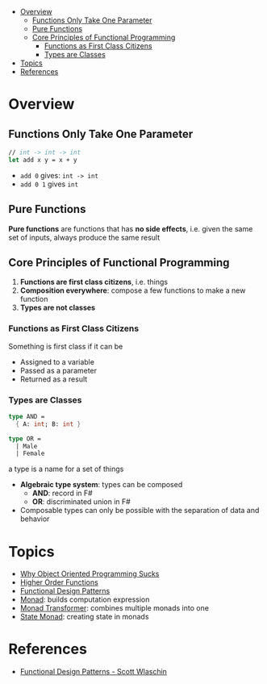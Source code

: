 - [Overview](#overview)
  - [Functions Only Take One Parameter](#functions-only-take-one-parameter)
  - [Pure Functions](#pure-functions)
  - [Core Principles of Functional Programming](#core-principles-of-functional-programming)
    - [Functions as First Class Citizens](#functions-as-first-class-citizens)
    - [Types are Classes](#types-are-classes)
- [Topics](#topics)
- [References](#references)

# Overview

## Functions Only Take One Parameter

```fs
// int -> int -> int
let add x y = x + y
```

- `add 0` gives: `int -> int`
- `add 0 1` gives `int`

## Pure Functions

**Pure functions** are functions that has **no side effects**, i.e. given the
same set of inputs, always produce the same result

## Core Principles of Functional Programming

1. **Functions are first class citizens**, i.e. things
2. **Composition everywhere**: compose a few functions to make a new function
3. **Types are not classes**

### Functions as First Class Citizens

Something is first class if it can be

- Assigned to a variable
- Passed as a parameter
- Returned as a result

### Types are Classes

```fs
type AND =
  { A: int; B: int }

type OR =
  | Male
  | Female
```

a type is a name for a set of things

- **Algebraic type system**: types can be composed
  - **AND**: record in F#
  - **OR**: discriminated union in F#
- Composable types can only be possible with the separation of data and behavior

# Topics

- [Why Object Oriented Programming Sucks](OOSucks.md)
- [Higher Order Functions](HighOrderFunction.md)
- [Functional Design Patterns](Patterns.ipynb)
- [Monad](Monad.ipynb): builds computation expression
- [Monad Transformer](MonadTransformer.ipynb): combines multiple monads into one
- [State Monad](StateMonad.ipynb): creating state in monads

# References

- [Functional Design Patterns - Scott Wlaschin](https://www.youtube.com/watch?v=srQt1NAHYC0&list=WL&index=15)
